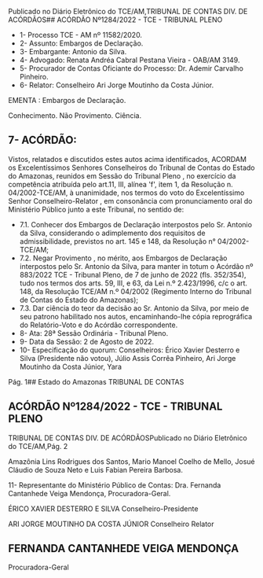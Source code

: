 Publicado  no  Diário  Eletrônico do TCE/AM,TRIBUNAL DE CONTAS DIV. DE ACÓRDÃOS## ACÓRDÃO Nº1284/2022 - TCE - TRIBUNAL PLENO

- 1- Processo TCE - AM nº 11582/2020.
- 2- Assunto: Embargos de Declaração.
- 3- Embargante: Antonio da Silva.
- 4- Advogado: Renata Andréa Cabral Pestana Vieira - OAB/AM 3149.
- 5- Procurador de Contas Oficiante do Processo: Dr. Ademir Carvalho Pinheiro.
- 6- Relator: Conselheiro Ari Jorge Moutinho da Costa Júnior.

EMENTA : Embargos de Declaração.

Conhecimento. Não Provimento. Ciência.

## 7- ACÓRDÃO:

Vistos, relatados e discutidos estes autos acima identificados, ACORDAM os Excelentíssimos Senhores Conselheiros do Tribunal de Contas do Estado do Amazonas, reunidos  em  Sessão  do Tribunal  Pleno ,  no  exercício  da  competência  atribuída  pelo art.11,  III,  alínea  'f',  item  1,  da  Resolução  n.  04/2002-TCE/AM, à  unanimidade, nos termos  do  voto  do  Excelentíssimo  Senhor  Conselheiro-Relator ,  em  consonância com pronunciamento oral do Ministério Público junto a este Tribunal, no sentido de:

- 7.1. Conhecer dos Embargos de Declaração interpostos pelo Sr. Antonio da Silva,  considerando  o  adimplemento  dos  requisitos  de  admissibilidade, previstos no art. 145 e 148, da Resolução n° 04/2002-TCE/AM;
- 7.2. Negar Provimento , no mérito, aos Embargos de Declaração interpostos pelo Sr. Antonio da Silva, para manter in totum o Acórdão nº 883/2022 TCE  -  Tribunal  Pleno,  de  7  de  junho  de  2022  (fls.  352/354),  tudo  nos termos  dos  arts.  59,  III,  e  63,  da  Lei  n.º  2.423/1996,  c/c  o  art.  148,  da Resolução  TCE/AM  n.º  04/2002  (Regimento  Interno  do  Tribunal  de Contas do Estado do Amazonas);
- 7.3. Dar ciência do teor da decisão ao Sr. Antonio da Silva, por meio de seu patrono habilitado nos autos, encaminhando-lhe cópia reprográfica do Relatório-Voto e do Acórdão correspondente.
- 8- Ata: 28ª Sessão Ordinária - Tribunal Pleno.
- 9- Data da Sessão: 2 de Agosto de 2022.
- 10-  Especificação do quorum: Conselheiros: Érico Xavier Desterro e Silva (Presidente não  votou),  Júlio  Assis  Corrêa  Pinheiro,  Ari  Jorge  Moutinho  da  Costa  Júnior,  Yara

Pág. 1## Estado do Amazonas TRIBUNAL DE CONTAS

## ACÓRDÃO Nº1284/2022 - TCE - TRIBUNAL PLENO

TRIBUNAL DE CONTAS DIV. DE ACÓRDÃOSPublicado  no  Diário  Eletrônico do TCE/AM,Pág. 2

Amazônia Lins Rodrigues dos Santos, Mario Manoel Coelho de Mello, Josué Cláudio de Souza Neto e Luis Fabian Pereira Barbosa.

11-  Representante do Ministério Público de Contas: Dra. Fernanda Cantanhede Veiga Mendonça, Procuradora-Geral.

ÉRICO XAVIER DESTERRO E SILVA Conselheiro-Presidente

ARI JORGE MOUTINHO DA COSTA JÚNIOR Conselheiro Relator

## FERNANDA CANTANHEDE VEIGA MENDONÇA

Procuradora-Geral